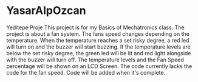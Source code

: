 # YasarAlpOzcan
Yeditepe Proje
This project is for my Basics of Mechatronics class. The project is about a fan system. The fans speed changes depending on the temperature. When the temperature reaches a set risky degree, a red led will turn on and the buzzer will start buzzing. If the temperature levels are below the set risky degree, the green led will be lit and red light alongside with the buzzer will turn off. The temperature levels and the Fan Speed percentage will be shown on an LCD Screen. The code currently lacks the code for the fan speed. Code will be added when it's complete. 
